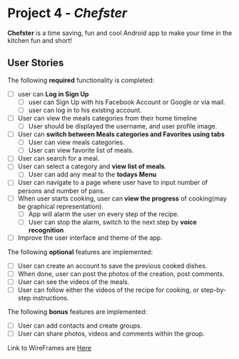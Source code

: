 # Project 4 - *Chefster*

**Chefster** is a time saving, fun and cool Android app to make your time in the kitchen fun and short!

## User Stories

The following **required** functionality is completed:
* [ ] user can **Log in Sign Up**
  * [ ] user can Sign Up with his Facebook Account or Google or via mail.
  * [ ] user can log in to his existing account.
* [ ] User can view the meals categories from their home timeline
  * [ ] User should be displayed the username, and user profile image.
* [ ] User can **switch between Meals categories and Favorites using tabs**
  * [ ] User can view meals categories.
  * [ ] User can view favorite list of meals.
* [ ] User can search for a meal.
* [ ] User can select a category and **view list of meals**.
  * [ ] User can add any meal to the **todays Menu**
* [ ] User can navigate to a page where user have to input number of persons and number of pans.
* [ ] When user starts cooking, user can **view the progress** of cooking(may be graphical representation).
  * [ ] App will alarm the user on every step of the recipe. 
  * [ ] User can stop the alarm, switch to the next step by **voice recognition**
* [ ] Improve the user interface and theme of the app.

The following **optional** features are implemented:

* [ ] User can create an account to save the previous cooked dishes.
* [ ] When done, user can post the photos of the creation, post comments.
* [ ] User can see the videos of the meals. 
* [ ] User can follow either the videos of the recipe for cooking, or step-by-step instructions. 

The following **bonus** features are implemented:

* [ ] User can add contacts and create groups.
* [ ] User can share photos, videos and comments within the group. 

Link to WireFrames are [Here](https://github.com/Chefster/android/blob/master/wireframes.pdf)
